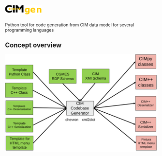 # <img src="documentation/images/cimgen_logo.png" alt="CIMgen" width=120 />

Python tool for code generation from CIM data model for several programming languages

## Concept overview 

![Overview Codebase Generator](documentation/images/CIMCodebaseGenerator.svg)